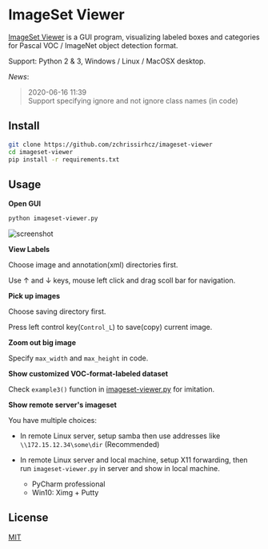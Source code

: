 # ImageSet Viewer

[ImageSet Viewer](https://github.com/zchrissirhcz/imageset-viewer) is a GUI program, visualizing labeled boxes and categories for Pascal VOC / ImageNet object detection format.

Support: Python 2 & 3, Windows / Linux / MacOSX desktop.

_News_:
> 2020-06-16 11:39  
> Support specifying ignore and not ignore class names (in code)


## Install

```bash
git clone https://github.com/zchrissirhcz/imageset-viewer
cd imageset-viewer
pip install -r requirements.txt
```


## Usage

**Open GUI**
```bash
python imageset-viewer.py
```


![screenshot](https://user-images.githubusercontent.com/3831847/84168090-94bf9580-aaa9-11ea-9aeb-a56d476e2610.png)



**View Labels**

Choose image and annotation(xml) directories first. 

Use $\uparrow$ and $\downarrow$ keys, mouse left click and drag scoll bar for navigation.


**Pick up images**

Choose saving directory first.

Press left control key(`Control_L`) to save(copy) current image.


**Zoom out big image**

Specify `max_width` and `max_height` in code.


**Show customized VOC-format-labeled dataset**

Check `example3()` function in [imageset-viewer.py](imageset-viewer.py) for imitation.


**Show remote server's imageset**

You have multiple choices:

- In remote Linux server, setup samba then use addresses like `\\172.15.12.34\some\dir` (Recommended)

- In remote Linux server and local machine, setup X11 forwarding,  then run `imageset-viewer.py` in server and show in local machine.
    - PyCharm professional
    - Win10: Ximg + Putty


## License

[MIT](LICENSE)
